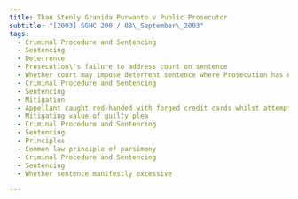 ```yaml
---
title: Than Stenly Granida Purwanto v Public Prosecutor 
subtitle: "[2003] SGHC 200 / 08\_September\_2003"
tags:
  - Criminal Procedure and Sentencing
  - Sentencing
  - Deterrence
  - Prosecution\'s failure to address court on sentence
  - Whether court may impose deterrent sentence where Prosecution has not requested that such sentence be imposed
  - Criminal Procedure and Sentencing
  - Sentencing
  - Mitigation
  - Appellant caught red-handed with forged credit cards whilst attempting another fraudulent transaction
  - Mitigating value of guilty plea
  - Criminal Procedure and Sentencing
  - Sentencing
  - Principles
  - Common law principle of parsimony
  - Criminal Procedure and Sentencing
  - Sentencing
  - Whether sentence manifestly excessive

---
```


